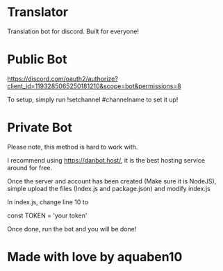# Translator
Translation bot for discord. Built for everyone!

# Public Bot

https://discord.com/oauth2/authorize?client_id=1193285065250181210&scope=bot&permissions=8

To setup, simply run !setchannel #channelname to set it up!

# Private Bot

Please note, this method is hard to work with.

I recommend using https://danbot.host/, it is the best hosting service around for free.

Once the server and account has been created (Make sure it is NodeJS), simple upload the files (Index.js and package.json) and modify index.js

In index.js, change line 10 to

const TOKEN = 'your token'

Once done, run the bot and you will be done!

# Made with love by aquaben10
